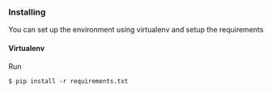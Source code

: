 
### Installing

You can set up the environment using virtualenv and setup the requirements

#### Virtualenv

Run
```
$ pip install -r requirements.txt
```

